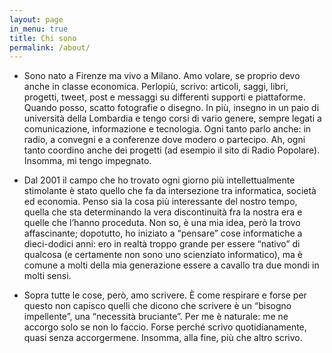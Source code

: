 ```yaml
---
layout: page
in_menu: true
title: Chi sono 
permalink: /about/
---
```



* Sono nato a Firenze ma vivo a Milano. Amo volare, se proprio devo anche in classe economica. Perlopiù, scrivo: articoli, saggi, libri, progetti, tweet, post e messaggi su differenti supporti e piattaforme. Quando posso, scatto fotografie o disegno. In più, insegno in un paio di università della Lombardia e tengo corsi di vario genere, sempre legati a comunicazione, informazione e tecnologia. Ogni tanto parlo anche: in radio, a convegni e a conferenze dove modero o partecipo. Ah, ogni tanto coordino anche dei progetti (ad esempio il sito di Radio Popolare). Insomma, mi tengo impegnato.

* Dal 2001 il campo che ho trovato ogni giorno più intellettualmente stimolante è stato quello che fa da intersezione tra informatica, società ed economia. Penso sia la cosa più interessante del nostro tempo, quella che sta determinando la vera discontinuità fra la nostra era e quelle che l’hanno proceduta. Non so, è una mia idea, però la trovo affascinante; dopotutto, ho iniziato a “pensare” cose informatiche a dieci-dodici anni: ero in realtà troppo grande per essere “nativo” di qualcosa (e certamente non sono uno scienziato informatico), ma è comune a molti della mia generazione essere a cavallo tra due mondi in molti sensi.

* Sopra tutte le cose, però, amo scrivere. È come respirare e forse per questo non capisco quelli che dicono che scrivere è un “bisogno impellente”, una “necessità bruciante”. Per me è naturale: me ne accorgo solo se non lo faccio. Forse perché scrivo quotidianamente, quasi senza accorgermene.
Insomma, alla fine, più che altro scrivo.


